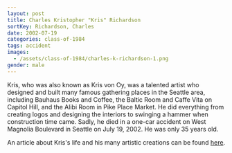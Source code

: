 ```yaml
---
layout: post
title: Charles Kristopher "Kris" Richardson
sortKey: Richardson, Charles
date: 2002-07-19
categories: class-of-1984
tags: accident
images:
  - /assets/class-of-1984/charles-k-richardson-1.png
gender: male
---
```

Kris, who was also known as Kris von Oy, was a talented artist who designed and built many famous gathering places in the Seattle area, including Bauhaus Books and Coffee, the Baltic Room and Caffe Vita on Capitol Hill, and the Alibi Room in Pike Place Market. He did everything from creating logos and designing the interiors to swinging a hammer when construction time came. Sadly, he died in a one-car accident on West Magnolia Boulevard in Seattle on July 19, 2002. He was only 35 years old. 

An article about Kris's life and his many artistic creations can be found [here](https://archive.seattletimes.com/archive/?date=20020724&slug=vonoyobit24m).